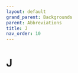 ```yaml
---
layout: default
grand_parent: Backgrounds
parent: Abbreviations
title: J
nav_order: 10
---
```


# J
